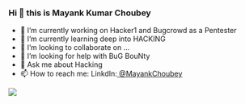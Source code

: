 ### Hi 👋 this is Mayank Kumar Choubey


- 🔭 I’m currently working on Hacker1 and Bugcrowd as a Pentester
- 🌱 I’m currently learning deep into HACKING
- 👯 I’m looking to collaborate on ...
- 🤔 I’m looking for help with BuG BouNty
- 💬 Ask me about Hacking
- 📫 How to reach me: LinkdIn:<a href=https://www.linkedin.com/in/mayank-kumar-choubey-068238219/> @MayankChoubey</a>

<img src="https://github-readme-stats.vercel.app/api?username=mr-xhunt&&show_icons=true&title_color=ffffff&icon_color=bb2acf&text_color=daf7dc&bg_color=191919">
